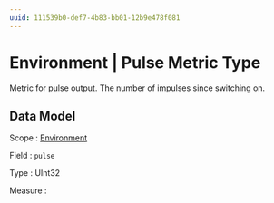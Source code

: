 ```yaml
---
uuid: 111539b0-def7-4b83-bb01-12b9e478f081
---
```

# Environment | Pulse Metric Type

Metric for pulse output. The number of impulses since switching on.

## Data Model

Scope
: [Environment](../../metric-scopes-reference/environment.md)

Field
: `pulse`

Type
: UInt32

Measure
: ` `
